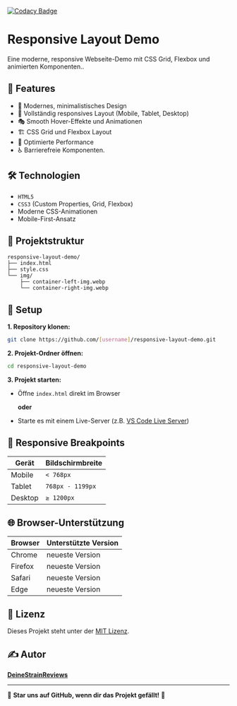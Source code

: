 [![Codacy Badge](https://app.codacy.com/project/badge/Grade/fa5414aff52b44d9a6f5d2f0237de7ee)](https://app.codacy.com/gh/DeineStrainReviewsDev/My-First-Project/dashboard?utm_source=gh&utm_medium=referral&utm_content=&utm_campaign=Badge_grade)

# Responsive Layout Demo

Eine moderne, responsive Webseite-Demo mit CSS Grid, Flexbox und animierten Komponenten..

## 🚀 Features

- 🎨 Modernes, minimalistisches Design
- 📱 Vollständig responsives Layout (Mobile, Tablet, Desktop)
- 🎭 Smooth Hover-Effekte und Animationen
- 🏗️ CSS Grid und Flexbox Layout
- 🎯 Optimierte Performance
- ♿ Barrierefreie Komponenten.

## 🛠️ Technologien

- `HTML5`
- `CSS3` (Custom Properties, Grid, Flexbox)
- Moderne CSS-Animationen
- Mobile-First-Ansatz

## 📂 Projektstruktur

```
responsive-layout-demo/
├── index.html
├── style.css
└── img/
    ├── container-left-img.webp
    └── container-right-img.webp
```

## 🔧 Setup

**1\. Repository klonen:**

```bash
git clone https://github.com/[username]/responsive-layout-demo.git
```

**2\. Projekt-Ordner öffnen:**

```bash
cd responsive-layout-demo
```

**3\. Projekt starten:**

- Öffne `index.html` direkt im Browser

  **oder**

- Starte es mit einem Live-Server (z.B. [VS Code Live Server](https://marketplace.visualstudio.com/items?itemName=ritwickdey.LiveServer))

## 📐 Responsive Breakpoints

| Gerät   | Bildschirmbreite |
| ------- | ---------------- |
| Mobile  | `< 768px`        |
| Tablet  | `768px - 1199px` |
| Desktop | `≥ 1200px`       |

## 🌐 Browser-Unterstützung

| Browser | Unterstützte Version |
| ------- | -------------------- |
| Chrome  | neueste Version      |
| Firefox | neueste Version      |
| Safari  | neueste Version      |
| Edge    | neueste Version      |

## 📜 Lizenz

Dieses Projekt steht unter der [MIT Lizenz](LICENSE).

## ✍️ Autor

[**DeineStrainReviews**](https://github.com/DeineStrainReviews)

---

🌟 **Star uns auf GitHub, wenn dir das Projekt gefällt!** 🌟
